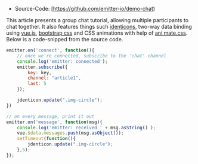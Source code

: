 * Source-Code: [https://github.com/emitter-io/demo-chat)
 
This article presents a group chat tutorial, allowing multiple participants to chat together. It also features things such [identicons](https://jdenticon.com/), two-way data binding using [vue.js](https://vuejs.org/), [bootstrap css](https://getbootstrap.com/css/) and CSS animations with help of [ani
mate.css](https://daneden.github.io/animate.css/). Below is a code-snipped from the source code.

```javascript
emitter.on('connect', function(){
    // once we're connected, subscribe to the 'chat' channel
    console.log('emitter: connected');
    emitter.subscribe({
        key: key,
        channel: "article1",
        last: 5
    });

    jdenticon.update(".img-circle");
})

// on every message, print it out
emitter.on('message', function(msg){
    console.log('emitter: received ' + msg.asString() );
    vue.$data.messages.push(msg.asObject());
    setTimeout(function(){ 
        jdenticon.update(".img-circle");
    },5);
});
```